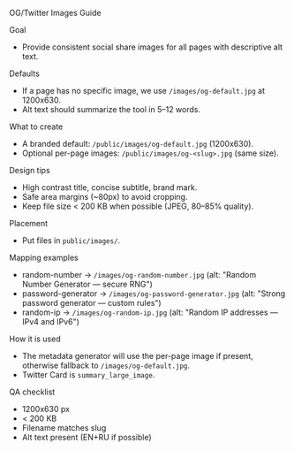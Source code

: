 OG/Twitter Images Guide

Goal
- Provide consistent social share images for all pages with descriptive alt text.

Defaults
- If a page has no specific image, we use `/images/og-default.jpg` at 1200x630.
- Alt text should summarize the tool in 5–12 words.

What to create
- A branded default: `/public/images/og-default.jpg` (1200x630).
- Optional per-page images: `/public/images/og-<slug>.jpg` (same size).

Design tips
- High contrast title, concise subtitle, brand mark.
- Safe area margins (~80px) to avoid cropping.
- Keep file size < 200 KB when possible (JPEG, 80–85% quality).

Placement
- Put files in `public/images/`.

Mapping examples
- random-number → `/images/og-random-number.jpg` (alt: "Random Number Generator — secure RNG")
- password-generator → `/images/og-password-generator.jpg` (alt: "Strong password generator — custom rules")
- random-ip → `/images/og-random-ip.jpg` (alt: "Random IP addresses — IPv4 and IPv6")

How it is used
- The metadata generator will use the per-page image if present, otherwise fallback to `/images/og-default.jpg`.
- Twitter Card is `summary_large_image`.

QA checklist
- 1200x630 px
- < 200 KB
- Filename matches slug
- Alt text present (EN+RU if possible)

